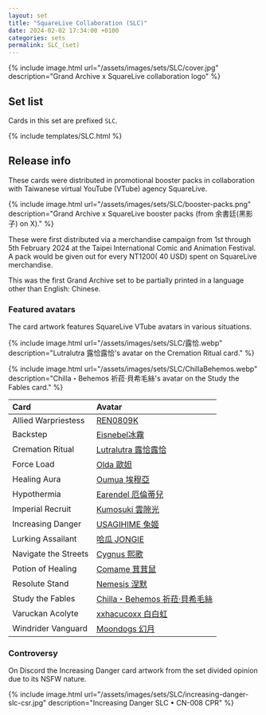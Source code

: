 ```yaml
---
layout: set
title: "SquareLive Collaboration (SLC)"
date: 2024-02-02 17:34:00 +0100
categories: sets
permalink: SLC_(set)
---
```

{% include image.html url="/assets/images/sets/SLC/cover.jpg" description="Grand Archive x SquareLive collaboration logo" %}

## Set list

Cards in this set are prefixed `SLC`.

{% include templates/SLC.html %}

## Release info

These cards were distributed in promotional booster packs in collaboration with Taiwanese virtual YouTube (VTube) agency SquareLive.

{% include image.html url="/assets/images/sets/SLC/booster-packs.png" description="Grand Archive x SquareLive booster packs (from 余書廷(黑影子) on X)." %}

These were first distributed via a merchandise campaign from 1st through 5th February 2024 at the Taipei International Comic and Animation Festival. A pack would be given out for every NT$1200 (~$40 USD) spent on SquareLive merchandise.

This was the first Grand Archive set to be partially printed in a language other than English: Chinese.

### Featured avatars

The card artwork features SquareLive VTube avatars in various situations.

{% include image.html url="/assets/images/sets/SLC/露恰.webp" description="Lutralutra 露恰露恰's avatar on the Cremation Ritual card." %}

{% include image.html url="/assets/images/sets/SLC/ChillaBehemos.webp" description="Chilla・Behemos 祈菈‧貝希毛絲's avatar on the Study the Fables card." %}

Card | Avatar
:-- | :--
Allied Warpriestess | [REN0809K](https://www.twitch.tv/ren0809k)
Backstep | [Eisnebel冰霧](https://www.youtube.com/@Eisnebel_Celestial)
Cremation Ritual | [Lutralutra 露恰露恰](https://www.youtube.com/@Lutra_rescute)
Force Load | [Olda 歐妲](https://www.youtube.com/@OldaMonstar)
Healing Aura | [Oumua 埃穆亞](https://www.youtube.com/@OumuaXDFP)
Hypothermia | [Earendel 厄倫蒂兒](https://www.youtube.com/@EarendelXDFP)
Imperial Recruit | [Kumosuki 雲隙光](https://www.youtube.com/@Kumosuki_Celestial)
Increasing Danger | [USAGIHIME 兔姬](https://www.youtube.com/@UsagiHime777)
Lurking Assailant | [哈瓜 JONGIE](https://www.twitch.tv/jongie)
Navigate the Streets | [Cygnus 熙歌](https://www.youtube.com/@CygnusXDFP)
Potion of Healing | [Comame 茸茸鼠](https://www.youtube.com/@mochikomame/)
Resolute Stand | [Nemesis 涅默](https://www.youtube.com/@NemesisXDFP)
Study the Fables | [Chilla・Behemos 祈菈‧貝希毛絲](https://www.youtube.com/@STORIANarrator)
Varuckan Acolyte | [xxhacucoxx 白白虹](https://www.youtube.com/@xxhacucoxx_Celestial)
Windrider Vanguard | [Moondogs 幻月](https://www.youtube.com/@Moondogs_Celestial)

### Controversy

On Discord the Increasing Danger card artwork from the set divided opinion due to its NSFW nature.

{% include image.html url="/assets/images/sets/SLC/increasing-danger-slc-csr.jpg" description="Increasing Danger SLC • CN-008 CPR" %}